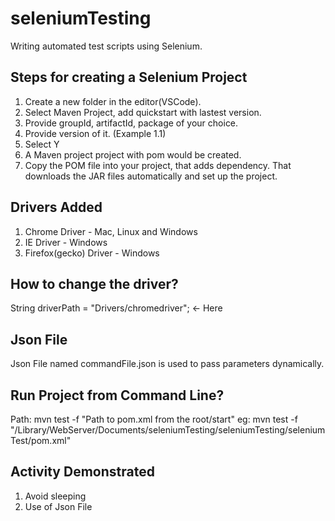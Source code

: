 # seleniumTesting
Writing automated test scripts using Selenium.

## Steps for creating a Selenium Project
1. Create a new folder in the editor(VSCode).
2. Select Maven Project, add quickstart with lastest version.
3. Provide groupId, artifactId, package of your choice.
4. Provide version of it. (Example 1.1)
5. Select Y
6. A Maven project project with pom would be created.
7. Copy the POM file into your project, that adds dependency. That downloads the JAR files automatically and set up the project.

## Drivers Added
1. Chrome Driver - Mac, Linux and Windows
2. IE Driver - Windows
3. Firefox(gecko) Driver - Windows

## How to change the driver?
String driverPath = "Drivers/chromedriver"; <- Here

## Json File
Json File named commandFile.json is used to pass parameters dynamically.

## Run Project from Command Line?
Path: mvn test -f "Path to pom.xml from the root/start"
eg: mvn test -f "/Library/WebServer/Documents/seleniumTesting/seleniumTesting/seleniumTest/pom.xml"

## Activity Demonstrated
1. Avoid sleeping
2. Use of Json File